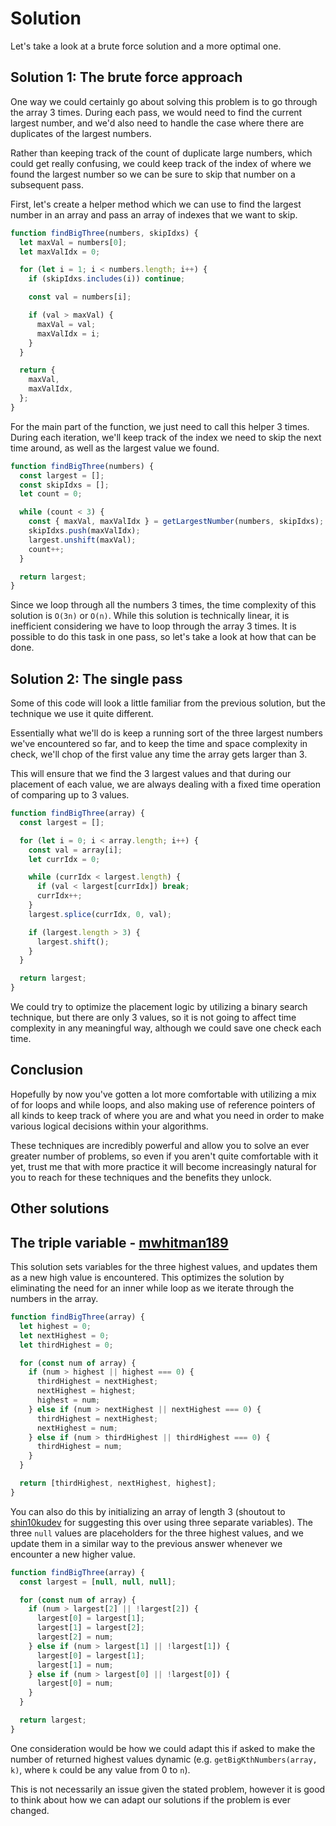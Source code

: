 # Solution

Let's take a look at a brute force solution and a more optimal one.

## Solution 1: The brute force approach

One way we could certainly go about solving this problem is to go through the array 3 times. During each pass, we would need to find the current largest number, and we'd also need to handle the case where there are duplicates of the largest numbers.

Rather than keeping track of the count of duplicate large numbers, which could get really confusing, we could keep track of the index of where we found the largest number so we can be sure to skip that number on a subsequent pass.

First, let's create a helper method which we can use to find the largest number in an array and pass an array of indexes that we want to skip.

```js
function findBigThree(numbers, skipIdxs) {
  let maxVal = numbers[0];
  let maxValIdx = 0;

  for (let i = 1; i < numbers.length; i++) {
    if (skipIdxs.includes(i)) continue;

    const val = numbers[i];

    if (val > maxVal) {
      maxVal = val;
      maxValIdx = i;
    }
  }

  return {
    maxVal,
    maxValIdx,
  };
}
```

For the main part of the function, we just need to call this helper 3 times. During each iteration, we'll keep track of the index we need to skip the next time around, as well as the largest value we found.

```js
function findBigThree(numbers) {
  const largest = [];
  const skipIdxs = [];
  let count = 0;

  while (count < 3) {
    const { maxVal, maxValIdx } = getLargestNumber(numbers, skipIdxs);
    skipIdxs.push(maxValIdx);
    largest.unshift(maxVal);
    count++;
  }

  return largest;
}
```

Since we loop through all the numbers 3 times, the time complexity of this solution is `O(3n)` or `O(n)`. While this solution is technically linear, it is inefficient considering we have to loop through the array 3 times. It is possible to do this task in one pass, so let's take a look at how that can be done.

## Solution 2: The single pass

Some of this code will look a little familiar from the previous solution, but the technique we use it quite different.

Essentially what we'll do is keep a running sort of the three largest numbers we've encountered so far, and to keep the time and space complexity in check, we'll chop of the first value any time the array gets larger than 3.

This will ensure that we find the 3 largest values and that during our placement of each value, we are always dealing with a fixed time operation of comparing up to 3 values.

```js
function findBigThree(array) {
  const largest = [];

  for (let i = 0; i < array.length; i++) {
    const val = array[i];
    let currIdx = 0;

    while (currIdx < largest.length) {
      if (val < largest[currIdx]) break;
      currIdx++;
    }
    largest.splice(currIdx, 0, val);

    if (largest.length > 3) {
      largest.shift();
    }
  }

  return largest;
}
```

We could try to optimize the placement logic by utilizing a binary search technique, but there are only 3 values, so it is not going to affect time complexity in any meaningful way, although we could save one check each time.

## Conclusion

Hopefully by now you've gotten a lot more comfortable with utilizing a mix of for loops and while loops, and also making use of reference pointers of all kinds to keep track of where you are and what you need in order to make various logical decisions within your algorithms.

These techniques are incredibly powerful and allow you to solve an ever greater number of problems, so even if you aren't quite comfortable with it yet, trust me that with more practice it will become increasingly natural for you to reach for these techniques and the benefits they unlock.

## Other solutions

## The triple variable - [mwhitman189](https://github.com/mwhitman189)

This solution sets variables for the three highest values, and updates them
as a new high value is encountered. This optimizes the solution by eliminating the need for an inner while loop as we iterate through the numbers in the array.

```js
function findBigThree(array) {
  let highest = 0;
  let nextHighest = 0;
  let thirdHighest = 0;

  for (const num of array) {
    if (num > highest || highest === 0) {
      thirdHighest = nextHighest;
      nextHighest = highest;
      highest = num;
    } else if (num > nextHighest || nextHighest === 0) {
      thirdHighest = nextHighest;
      nextHighest = num;
    } else if (num > thirdHighest || thirdHighest === 0) {
      thirdHighest = num;
    }
  }

  return [thirdHighest, nextHighest, highest];
}
```

You can also do this by initializing an array of length 3 (shoutout to [shin10kudev](https://github.com/shin10kudev) for suggesting this over using three separate variables). The three `null` values are placeholders for the three highest values, and we update them in a similar way to the previous answer whenever we encounter a new higher value.

```js
function findBigThree(array) {
  const largest = [null, null, null];

  for (const num of array) {
    if (num > largest[2] || !largest[2]) {
      largest[0] = largest[1];
      largest[1] = largest[2];
      largest[2] = num;
    } else if (num > largest[1] || !largest[1]) {
      largest[0] = largest[1];
      largest[1] = num;
    } else if (num > largest[0] || !largest[0]) {
      largest[0] = num;
    }
  }

  return largest;
}
```

One consideration would be how we could adapt this if asked to make the number of returned highest values dynamic (e.g. `getBigKthNumbers(array, k)`, where `k` could be any value from 0 to `n`).

This is not necessarily an issue given the stated problem, however it is good to think about how we can adapt our solutions if the problem is ever changed.
